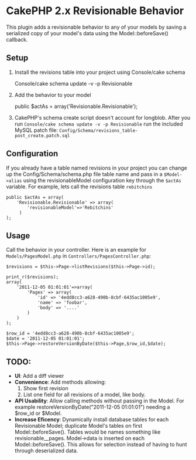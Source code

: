 CakePHP 2.x Revisionable Behavior
====================================

This plugin adds a revisionable behavior to any of your models by saving a serialized copy of your model's data using the Model::beforeSave() callback.

Setup
-----

1) Install the revisions table into your project using Console/cake schema
	
	Console/cake schema update -v -p Revisionable

2) Add the behavior to your model

	public $actAs = array('Revisionable.Revisionable');

3) CakePHP's schema create script doesn't account for longblob. After you run `Console/cake schema update -v -p Revisionable` run the included MySQL patch file: `Config/Schema/revisions_table-post_create.patch.sql`

Configuration
----------------------

If you already have a table named revisions in your project you can change up the Config/Schema/schema.php file table name and pass in a `$Model->alias` using the revisionableModel configuration key through the `$actAs` variable. For example, lets call the revisions table `rebitchins`

	public $actAs = array(
		'Revisionable.Revisionable' => array(
			'revisionableModel'=>'Rebitchins'
		 )
	);


Usage
-----

Call the behavior in your controller. Here is an example for `Models/PagesModel.php` in `Controllers/PagesController.php`:

	$revisions = $this->Page->listRevisions($this->Page->id);

	print_r($revisions);
	array(
		'2011-12-05 01:01:01'=>array(
			'Pages' => array(
				'id' => '4edd8cc3-a628-490b-8cbf-6435ac1005e9',
				'name' => 'foobar',
				'body' => '....'
			)
		)
	);

	$row_id = '4edd8cc3-a628-490b-8cbf-6435ac1005e9'; 
	$date = '2011-12-05 01:01:01';
	$this->Page->restoreVersionByDate($this->Page,$row_id,$date);

TODO:
-----

* **UI**: Add a diff viewer
* **Convenience**: Add methods allowing:
	1. 	Show first revision
	2. List one field for all revisions of a model, like body.
* **API Usability**: Allow calling methods without passing in the Model. For example restoreVersionByDate("2011-12-05 01:01:01") needing a $row_id or $Model.
* **Increase Eficency**: Dynamically install database tables for each Revisionable Model; duplicate Model's tables on first Model::beforeSave(). Tables would be names something like revisionable__pages. Model->data is inserted on each Model::beforeSave(). This allows for selection instead of having to hunt through deserialized data.

